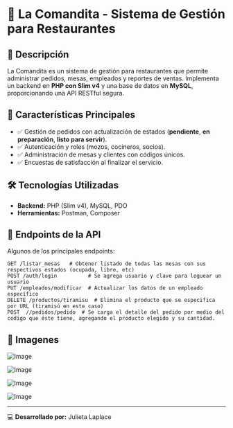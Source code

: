 # 🌟 La Comandita - Sistema de Gestión para Restaurantes

## 📖 Descripción
La Comandita es un sistema de gestión para restaurantes que permite administrar pedidos, mesas, empleados y reportes de ventas. Implementa un backend en **PHP con Slim v4** y una base de datos en **MySQL**, proporcionando una API RESTful segura.

## 🚀 Características Principales
- ✅ Gestión de pedidos con actualización de estados (**pendiente**, **en preparación**, **listo para servir**).
- ✅ Autenticación y roles (mozos, cocineros, socios).
- ✅ Administración de mesas y clientes con códigos únicos.
- ✅ Encuestas de satisfacción al finalizar el servicio.

## 🛠 Tecnologías Utilizadas
- **Backend:** PHP (Slim v4), MySQL, PDO
- **Herramientas:** Postman, Composer


## 📡 Endpoints de la API
Algunos de los principales endpoints:

```http
GET /listar_mesas   # Obtener listado de todas las mesas con sus respectivos estados (ocupada, libre, etc)
POST /auth/login          # Se agrega usuario y clave para loguear un usuario
PUT /empleados/modificar  # Actualizar los datos de un empleado específico
DELETE /productos/tiramisu  # Elimina el producto que se especifica por URL (tiramisú en este caso)
POST  //pedidos/pedido  # Se carga el detalle del pedido por medio del codigo que éste tiene, agregando el producto elegido y su cantidad.
```

## 🎨 Imagenes
![Image](https://github.com/user-attachments/assets/b08c2713-4f71-4fcd-9e6e-d8b6f2eb1790)

![Image](https://github.com/user-attachments/assets/498b88bf-4d98-4994-831f-b8dd486dd097)

![Image](https://github.com/user-attachments/assets/c658d650-7dad-4b67-bcf6-985c00ab6a4f)

![Image](https://github.com/user-attachments/assets/8fef1f62-2b7e-4b62-94ae-65a4d36bd8a6)

---
💻 **Desarrollado por:** Julieta Laplace
